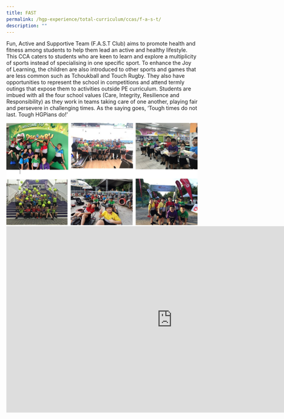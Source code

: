 ```yaml
---
title: FAST
permalink: /hgp-experience/total-curriculum/ccas/f-a-s-t/
description: ""
---
```

<p>Fun, Active and Supportive Team (F.A.S.T Club) aims to promote health and fitness among students to help them lead an active and healthy lifestyle. This CCA caters to students who are keen to learn and explore a multiplicity of sports instead of specialising in one specific sport. To enhance the Joy of Learning, the children are also introduced to other sports and games that are less common such as Tchoukball and Touch Rugby. They also have opportunities to represent the school in competitions and attend termly outings that expose them to activities outside PE curriculum. Students are imbued with all the four school values (Care, Integrity, Resilience and Responsibility) as they work in teams taking care of one another, playing fair and persevere in challenging times. As the saying goes, &lsquo;Tough times do not last. Tough HGPians do!&rsquo;</p>
<img src="/images/fast.jpg"><br>
<iframe width="874" height="491" src="https://www.youtube.com/embed/n06SHDWDorg" title="Fun, Active And Supportive Team (FAST)" frameborder="0" allow="accelerometer; autoplay; clipboard-write; encrypted-media; gyroscope; picture-in-picture" allowfullscreen></iframe>